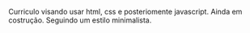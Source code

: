 Curriculo visando usar html, css e posteriomente javascript.
Ainda em costrução. Seguindo um estilo minimalista.
